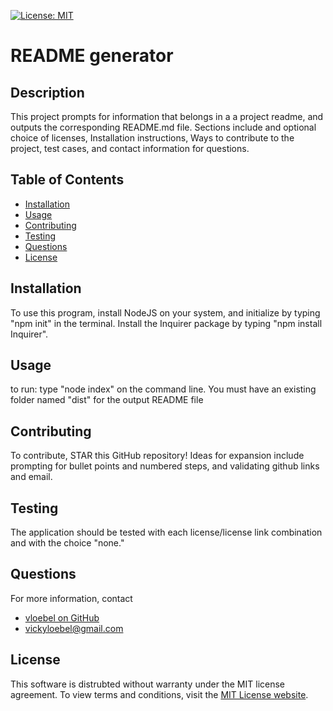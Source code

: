 
  [![License: MIT](https://img.shields.io/badge/License-MIT-yellow.svg)](https://opensource.org/licenses/MIT)
  # README generator
  ## Description  
  This project prompts for information that belongs in a a project readme, and outputs the corresponding README.md file.  Sections include and optional choice of licenses, Installation instructions, Ways to contribute to the project, test cases, and contact information for questions.
  ## Table of Contents  
   * [Installation](#Installation)  
  * [Usage](#Usage)  
  * [Contributing](#Contributing)  
  * [Testing](#Testing) 
  * [Questions](#Questions)    
  * [License](#License)
  ## Installation  
  To use this program, install NodeJS on your system, and initialize by typing "npm init" in the terminal. Install the Inquirer package by typing "npm install Inquirer".
  ## Usage  
  to run: type "node index" on the command line. You must have an existing folder named "dist" for the output README file
  ## Contributing  
  To contribute, STAR this GitHub repository! Ideas for expansion include prompting for bullet points and numbered steps, and validating github links and email.
  ## Testing  
  The application should be tested with each license/license link combination and with the choice "none." 
  ## Questions
  For more information, contact  
  * [vloebel on GitHub](https://github.com/vloebel)  
  * [vickyloebel@gmail.com](mailto:vickyloebel@gmail.com)
  ## License
  This software is distrubted without warranty under the MIT license agreement. To view terms and conditions, visit the [MIT License website](https://opensource.org/licenses/MIT).
      
